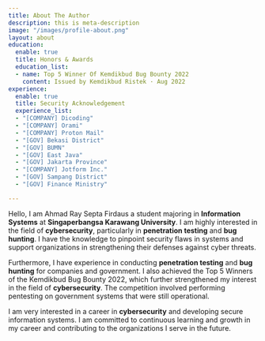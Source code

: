 ```yaml
---
title: About The Author
description: this is meta-description
image: "/images/profile-about.png"
layout: about
education:
  enable: true
  title: Honors & Awards
  education_list:
  - name: Top 5 Winner Of Kemdikbud Bug Bounty 2022
    content: Issued by Kemdikbud Ristek · Aug 2022
experience:
  enable: true
  title: Security Acknowledgement
  experience_list:
  - "[COMPANY] Dicoding"
  - "[COMPANY] Orami"
  - "[COMPANY] Proton Mail"
  - "[GOV] Bekasi District"
  - "[GOV] BUMN"
  - "[GOV] East Java"
  - "[GOV] Jakarta Province"
  - "[COMPANY] Jotform Inc."
  - "[GOV] Sampang District"
  - "[GOV] Finance Ministry"

---
```

Hello, I am Ahmad Ray Septa Firdaus a student majoring in **Information Systems** at **Singaperbangsa Karawang University**. I am highly interested in the field of **cybersecurity**, particularly in **penetration testing** and **bug hunting**. I have the knowledge to pinpoint security flaws in systems and support organizations in strengthening their defenses against cyber threats.

Furthermore, I have experience in conducting **penetration testing** and **bug hunting** for companies and government. I also achieved the Top 5 Winners of the Kemdikbud Bug Bounty 2022, which further strengthened my interest in the field of **cybersecurity**. The competition involved performing pentesting on government systems that were still operational.

I am very interested in a career in **cybersecurity** and developing secure information systems. I am committed to continuous learning and growth in my career and contributing to the organizations I serve in the future.